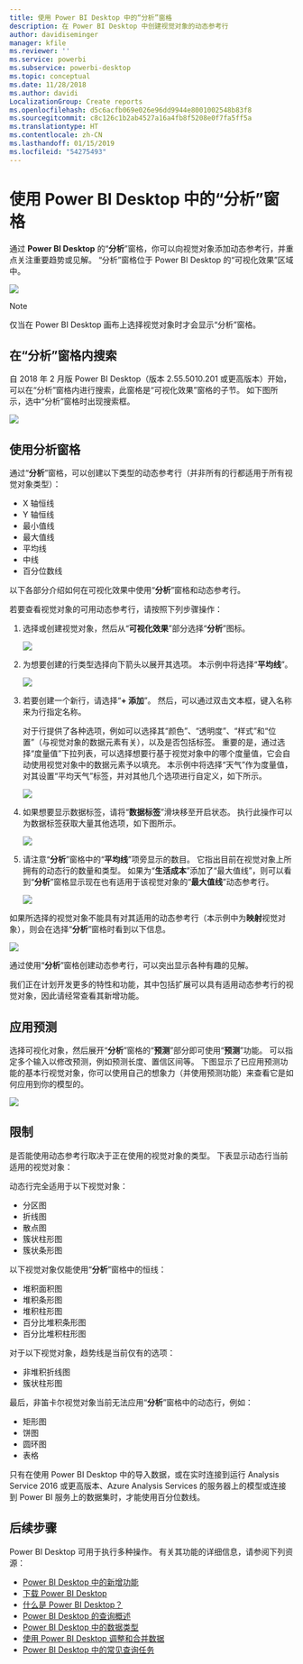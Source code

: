 ```yaml
---
title: 使用 Power BI Desktop 中的“分析”窗格
description: 在 Power BI Desktop 中创建视觉对象的动态参考行
author: davidiseminger
manager: kfile
ms.reviewer: ''
ms.service: powerbi
ms.subservice: powerbi-desktop
ms.topic: conceptual
ms.date: 11/28/2018
ms.author: davidi
LocalizationGroup: Create reports
ms.openlocfilehash: d5c6acfb069e026e96dd9944e8001002548b83f8
ms.sourcegitcommit: c8c126c1b2ab4527a16a4fb8f5208e0f7fa5ff5a
ms.translationtype: HT
ms.contentlocale: zh-CN
ms.lasthandoff: 01/15/2019
ms.locfileid: "54275493"
---
```

# <a name="using-the-analytics-pane-in-power-bi-desktop"></a>使用 Power BI Desktop 中的“分析”窗格
通过 **Power BI Desktop** 的“**分析**”窗格，你可以向视觉对象添加动态参考行，并重点关注重要趋势或见解。 “分析”窗格位于 Power BI Desktop 的“可视化效果”区域中。

![](media/desktop-analytics-pane/analytics-pane_1.png)

> [!NOTE]
> 仅当在 Power BI Desktop 画布上选择视觉对象时才会显示“分析”窗格。

## <a name="search-within-the-analytics-pane"></a>在“分析”窗格内搜索
自 2018 年 2 月版 Power BI Desktop（版本 2.55.5010.201 或更高版本）开始，可以在“分析”窗格内进行搜索，此窗格是“可视化效果”窗格的子节。 如下图所示，选中“分析”窗格时出现搜索框。

![](media/desktop-analytics-pane/analytics-pane_1b.png)

## <a name="using-the-analytics-pane"></a>使用分析窗格
通过“**分析**”窗格，可以创建以下类型的动态参考行（并非所有的行都适用于所有视觉对象类型）：

* X 轴恒线
* Y 轴恒线
* 最小值线
* 最大值线
* 平均线
* 中线
* 百分位数线

以下各部分介绍如何在可视化效果中使用“**分析**”窗格和动态参考行。

若要查看视觉对象的可用动态参考行，请按照下列步骤操作：

1. 选择或创建视觉对象，然后从“**可视化效果**”部分选择“**分析**”图标。
   
   ![](media/desktop-analytics-pane/analytics-pane_2.png)
2. 为想要创建的行类型选择向下箭头以展开其选项。 本示例中将选择“**平均线**”。
   
   ![](media/desktop-analytics-pane/analytics-pane_3.png)
3. 若要创建一个新行，请选择“**+ 添加**”。 然后，可以通过双击文本框，键入名称来为行指定名称。
   
   对于行提供了各种选项，例如可以选择其“颜色”、“透明度”、“样式”和“位置”（与视觉对象的数据元素有关），以及是否包括标签。 重要的是，通过选择“度量值”下拉列表，可以选择想要行基于视觉对象中的哪个度量值，它会自动使用视觉对象中的数据元素予以填充。 本示例中将选择“天气”作为度量值，对其设置“平均天气”标签，并对其他几个选项进行自定义，如下所示。
   
   ![](media/desktop-analytics-pane/analytics-pane_4.png)
4. 如果想要显示数据标签，请将“**数据标签**”滑块移至开启状态。 执行此操作可以为数据标签获取大量其他选项，如下图所示。
   
   ![](media/desktop-analytics-pane/analytics-pane_5.png)
5. 请注意“**分析**”窗格中的“**平均线**”项旁显示的数目。 它指出目前在视觉对象上所拥有的动态行的数量和类型。 如果为“**生活成本**”添加了“最大值线”，则可以看到“**分析**”窗格显示现在也有适用于该视觉对象的“**最大值线**”动态参考行。
   
   ![](media/desktop-analytics-pane/analytics-pane_6.png)

如果所选择的视觉对象不能具有对其适用的动态参考行（本示例中为**映射**视觉对象），则会在选择“**分析**”窗格时看到以下信息。

![](media/desktop-analytics-pane/analytics-pane_7.png)

通过使用“**分析**”窗格创建动态参考行，可以突出显示各种有趣的见解。

我们正在计划开发更多的特性和功能，其中包括扩展可以具有适用动态参考行的视觉对象，因此请经常查看其新增功能。

## <a name="apply-forecasting"></a>应用预测
选择可视化对象，然后展开“**分析**”窗格的“**预测**”部分即可使用“**预测**”功能。 可以指定多个输入以修改预测，例如预测长度、置信区间等。 下图显示了已应用预测功能的基本行视觉对象，你可以使用自己的想象力（并使用预测功能）来查看它是如何应用到你的模型的。

![](media/desktop-analytics-pane/analytics-pane_8.png)

## <a name="limitations"></a>限制
是否能使用动态参考行取决于正在使用的视觉对象的类型。 下表显示动态行当前适用的视觉对象：

动态行完全适用于以下视觉对象：

* 分区图
* 折线图
* 散点图
* 簇状柱形图
* 簇状条形图

以下视觉对象仅能使用“**分析**”窗格中的恒线：

* 堆积面积图
* 堆积条形图
* 堆积柱形图
* 百分比堆积条形图
* 百分比堆积柱形图

对于以下视觉对象，趋势线是当前仅有的选项：

* 非堆积折线图
* 簇状柱形图

最后，非笛卡尔视觉对象当前无法应用“**分析**”窗格中的动态行，例如：

* 矩形图
* 饼图
* 圆环图
* 表格

只有在使用 Power BI Desktop 中的导入数据，或在实时连接到运行 Analysis Service 2016 或更高版本、Azure Analysis Services 的服务器上的模型或连接到 Power BI 服务上的数据集时，才能使用百分位数线。 

## <a name="next-steps"></a>后续步骤
Power BI Desktop 可用于执行多种操作。 有关其功能的详细信息，请参阅下列资源：

* [Power BI Desktop 中的新增功能](desktop-latest-update.md)
* [下载 Power BI Desktop](desktop-get-the-desktop.md)
* [什么是 Power BI Desktop？](desktop-what-is-desktop.md)
* [Power BI Desktop 的查询概述](desktop-query-overview.md)
* [Power BI Desktop 中的数据类型](desktop-data-types.md)
* [使用 Power BI Desktop 调整和合并数据](desktop-shape-and-combine-data.md)
* [Power BI Desktop 中的常见查询任务](desktop-common-query-tasks.md)    

